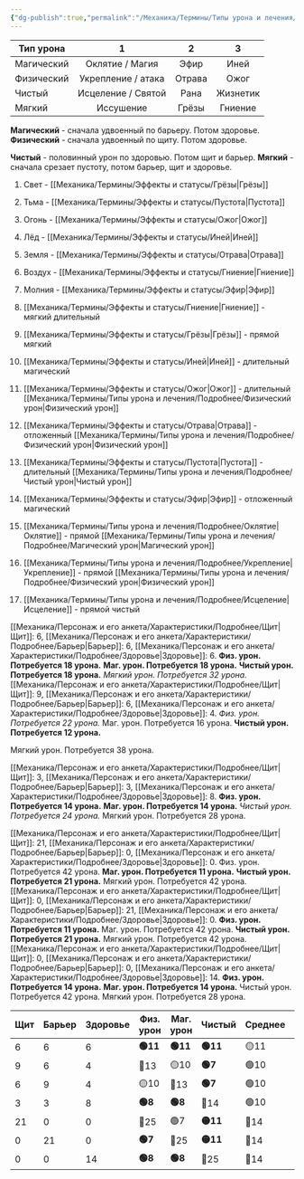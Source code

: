 ```yaml
---
{"dg-publish":true,"permalink":"/Механика/Термины/Типы урона и лечения/Таблица урона/","noteIcon":"","created":"2025-09-15T22:11:27.189+03:00","updated":"2025-09-16T23:36:08.717+03:00"}
---
```





| **Тип урона** |         1          |   2    |    3     |
| ------------- |:------------------:|:------:|:--------:|
| Магический    | Оклятие / Магия  |  Эфир  |   Иней   |
| Физический    | Укрепление / атака | Отрава |   Ожог   |
| Чистый        | Исцеление / Святой |  Рана  | Жизнетик | 
| Мягкий        |     Иссушение      | Грёзы  | Гниение  |



**Магический** - сначала удвоенный по барьеру. Потом здоровье.
**Физический** - сначала удвоенный по щиту. Потом здоровье.

**Чистый** - половинный урон по здоровью. Потом щит и барьер. 
**Мягкий** - сначала срезает пустоту, потом барьер, щит и здоровье. 

1. Свет - [[Механика/Термины/Эффекты и статусы/Грёзы\|Грёзы]]
2. Тьма - [[Механика/Термины/Эффекты и статусы/Пустота\|Пустота]]
3. Огонь  - [[Механика/Термины/Эффекты и статусы/Ожог\|Ожог]]
4. Лёд - [[Механика/Термины/Эффекты и статусы/Иней\|Иней]]
5. Земля - [[Механика/Термины/Эффекты и статусы/Отрава\|Отрава]]
6. Воздух - [[Механика/Термины/Эффекты и статусы/Гниение\|Гниение]]
7. Молния - [[Механика/Термины/Эффекты и статусы/Эфир\|Эфир]]


1. [[Механика/Термины/Эффекты и статусы/Гниение\|Гниение]] - мягкий длительный

2. [[Механика/Термины/Эффекты и статусы/Грёзы\|Грёзы]] - прямой мягкий
3. [[Механика/Термины/Эффекты и статусы/Иней\|Иней]] - длительный магический
4. [[Механика/Термины/Эффекты и статусы/Ожог\|Ожог]] - длительный [[Механика/Термины/Типы урона и лечения/Подробнее/Физический урон\|Физический урон]]
5. [[Механика/Термины/Эффекты и статусы/Отрава\|Отрава]] - отложенный [[Механика/Термины/Типы урона и лечения/Подробнее/Физический урон\|Физический урон]]
6. [[Механика/Термины/Эффекты и статусы/Пустота\|Пустота]] - длительный [[Механика/Термины/Типы урона и лечения/Подробнее/Чистый урон\|Чистый урон]]
7. [[Механика/Термины/Эффекты и статусы/Эфир\|Эфир]] - отложенный магический
8. [[Механика/Термины/Типы урона и лечения/Подробнее/Оклятие\|Оклятие]] - прямой [[Механика/Термины/Типы урона и лечения/Подробнее/Магический урон\|Магический урон]]
9. [[Механика/Термины/Типы урона и лечения/Подробнее/Укрепление\|Укрепление]] - прямой [[Механика/Термины/Типы урона и лечения/Подробнее/Физический урон\|Физический урон]]
10. [[Механика/Термины/Типы урона и лечения/Подробнее/Исцеление\|Исцеление]] - прямой чистый 


[[Механика/Персонаж и его анкета/Характеристики/Подробнее/Щит\|Щит]]: 6, [[Механика/Персонаж и его анкета/Характеристики/Подробнее/Барьер\|Барьер]]: 6, [[Механика/Персонаж и его анкета/Характеристики/Подробнее/Здоровье\|Здоровье]]: 6. 
**Физ. урон. Потребуется 18 урона.** 
**Маг. урон. Потребуется 18 урона.**
**Чистый урон. Потребуется 18 урона.**
*Мягкий урон. Потребуется 32 урона.*
[[Механика/Персонаж и его анкета/Характеристики/Подробнее/Щит\|Щит]]: 9, [[Механика/Персонаж и его анкета/Характеристики/Подробнее/Барьер\|Барьер]]: 6, [[Механика/Персонаж и его анкета/Характеристики/Подробнее/Здоровье\|Здоровье]]: 4. 
*Физ. урон. Потребуется 22 урона.* 
Маг. урон. Потребуется 16 урона.
**Чистый урон. Потребуется 12 урона.**

Мягкий урон. Потребуется 38 урона. 

[[Механика/Персонаж и его анкета/Характеристики/Подробнее/Щит\|Щит]]: 3, [[Механика/Персонаж и его анкета/Характеристики/Подробнее/Барьер\|Барьер]]: 3, [[Механика/Персонаж и его анкета/Характеристики/Подробнее/Здоровье\|Здоровье]]: 8. 
**Физ. урон. Потребуется 14 урона.** 
**Маг. урон. Потребуется 14 урона.**
*Чистый урон. Потребуется 24 урона.*
Мягкий урон. Потребуется 28 урона. 

[[Механика/Персонаж и его анкета/Характеристики/Подробнее/Щит\|Щит]]: 21, [[Механика/Персонаж и его анкета/Характеристики/Подробнее/Барьер\|Барьер]]: 0, [[Механика/Персонаж и его анкета/Характеристики/Подробнее/Здоровье\|Здоровье]]: 0. 
Физ. урон. Потребуется 42 урона. 
**Маг. урон. Потребуется 11 урона.**
**Чистый урон. Потребуется 21 урона.**
Мягкий урон. Потребуется 42 урона. 
[[Механика/Персонаж и его анкета/Характеристики/Подробнее/Щит\|Щит]]: 0, [[Механика/Персонаж и его анкета/Характеристики/Подробнее/Барьер\|Барьер]]: 21, [[Механика/Персонаж и его анкета/Характеристики/Подробнее/Здоровье\|Здоровье]]: 0. 
**Физ. урон. Потребуется 11 урона.** 
Маг. урон. Потребуется 42 урона.
**Чистый урон. Потребуется 21 урона.**
Мягкий урон. Потребуется 42 урона. 
[[Механика/Персонаж и его анкета/Характеристики/Подробнее/Щит\|Щит]]: 0, [[Механика/Персонаж и его анкета/Характеристики/Подробнее/Барьер\|Барьер]]: 0, [[Механика/Персонаж и его анкета/Характеристики/Подробнее/Здоровье\|Здоровье]]: 14. 
**Физ. урон. Потребуется 14 урона.** 
**Маг. урон. Потребуется 14 урона.**
Чистый урон. Потребуется 42 урона.
Мягкий урон. Потребуется 28 урона. 

| Щит | Барьер | Здоровье | Физ. урон | Маг. урон | Чистый   | Среднее | Мягкий |
| --- | ------ | -------- | --------- | --------- | -------- | ------- | ------ |
| 6   | 6      | 6        | **🟢11**  | **🟢11**  | **🟢11** | 🟡11    | 19     |
| 9   | 6      | 4        | 🔴13      | 🟡10      | **🟢7**  | 🟢10    | 23     |
| 6   | 9      | 4        | 🟡10      | 🔴13      | **🟢7**  | 🟢10    | 23     |
| 3   | 3      | 8        | **🟢8**   | **🟢8**   | 🔴14     | 🟢10    | 17     |
| 21  | 0      | 0        | 🔴25      | 🟢7       | **🟡11** | 🔴14    | 25     |
| 0   | 21     | 0        | **🟢7**   | 🔴25      | **🟡11** | 🔴14    | 25     |
| 0   | 0      | 14       | **🟢8**   | **🟢8**   | 🔴25     | 🔴14    | 17     |

